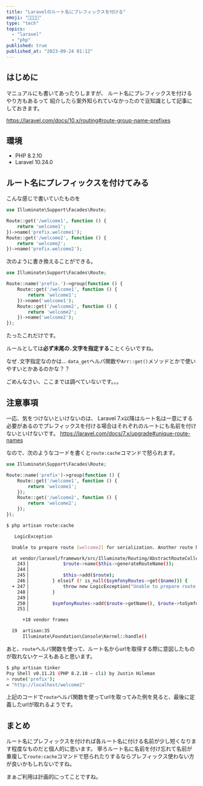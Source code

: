 ```yaml
---
title: "Laravelのルート名にプレフィックスを付ける"
emoji: "👨‍👩‍👧‍👦"
type: "tech"
topics:
  - "laravel"
  - "php"
published: true
published_at: "2023-09-24 01:12"
---
```


## はじめに

マニュアルにも書いてあったりしますが、
ルート名にプレフィックスを付けるやり方もあるって
紹介したら案外知られていなかったので豆知識として記事にしておきます。

https://laravel.com/docs/10.x/routing#route-group-name-prefixes

## 環境

- PHP 8.2.10
- Laravel 10.24.0

## ルート名にプレフィックスを付けてみる

こんな感じで書いていたものを

```php
use Illuminate\Support\Facades\Route;

Route::get('/welcome1', function () {
    return 'welcome1';
})->name('prefix.welcome1');
Route::get('/welcome2', function () {
    return 'welcome2';
})->name('prefix.welcome2');
```

次のように書き換えることができる。

```php
use Illuminate\Support\Facades\Route;

Route::name('prefix.')->group(function () {
    Route::get('/welcome1', function () {
        return 'welcome1';
    })->name('welcome1');
    Route::get('/welcome2', function () {
        return 'welcome2';
    })->name('welcome2');    
});
```

たったこれだけです。

ルールとしては**必ず末尾の`.`文字を指定する**ことくらいですね。

なぜ`.`文字指定なのかは...
`data_get`へルパ関数や`Arr::get()`メソッドとかで使いやすいとかあるのかな？？

ごめんなさい、ここまでは調べていないです。。。

## 注意事項

一応、気をつけないといけないのは、
Laravel 7.x以降はルート名は一意にする必要があるのでプレフィックスを付ける場合はそれぞれのルートにも名前を付けないといけないです。
https://laravel.com/docs/7.x/upgrade#unique-route-names

なので、次のようなコードを書くと`route:cache`コマンドで怒られます。

```php
use Illuminate\Support\Facades\Route;

Route::name('prefix')->group(function () {
    Route::get('/welcome1', function () {
        return 'welcome1';
    });
    Route::get('/welcome2', function () {
        return 'welcome2';
    });
});
```

```bash
$ php artisan route:cache

   LogicException 

  Unable to prepare route [welcome2] for serialization. Another route has already been assigned name [prefix].

  at vendor/laravel/framework/src/Illuminate/Routing/AbstractRouteCollection.php:247
    243▕             $route->name($this->generateRouteName());
    244▕ 
    245▕             $this->add($route);
    246▕         } elseif (! is_null($symfonyRoutes->get($name))) {
  ➜ 247▕             throw new LogicException("Unable to prepare route [{$route->uri}] for serialization. Another route has already been assigned name [{$name}].");
    248▕         }
    249▕ 
    250▕         $symfonyRoutes->add($route->getName(), $route->toSymfonyRoute());
    251▕ 

      +18 vendor frames 

  19  artisan:35
      Illuminate\Foundation\Console\Kernel::handle()
```

あと、`route`へルパ関数を使って、ルート名からurlを取得する際に意図したものが取れないケースもあると思います。

```bash
$ php artisan tinker
Psy Shell v0.11.21 (PHP 8.2.10 — cli) by Justin Hileman
> route('prefix');
= "http://localhost/welcome2"
```

上記のコードで`route`へルパ関数を使ってurlを取ってみた例を見ると、最後に定義したurlが取れるようです。

## まとめ

ルート名にプレフィックスを付ければ各ルート名に付ける名前が少し短くなります程度なものだと個人的に思います。
寧ろルート名に名前を付け忘れて名前が重複して`route:cache`コマンドで怒られたりするならプレフィックス使わない方が良いかもしれないですね。

まぁご利用は計画的にってことですね。
